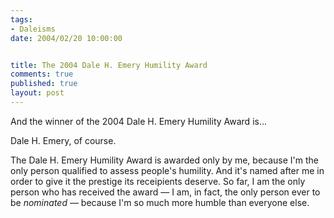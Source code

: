 ```yaml
--- 
tags:
- Daleisms
date: 2004/02/20 10:00:00


title: The 2004 Dale H. Emery Humility Award
comments: true
published: true
layout: post
---
```


<p> And the winner of the 2004 Dale H. Emery Humility Award is... </p>
<p> Dale H. Emery, of course. </p>
<p> The Dale H. Emery Humility Award is awarded only by me, because I'm the only person qualified to assess people's humility. And it's named after me in order to give it the prestige its receipients deserve. So far, I am the only person who has received the award &#8212; I am, in fact, the only person ever to be <em>nominated</em> &#8212; because I'm so much more humble than everyone else. </p>
